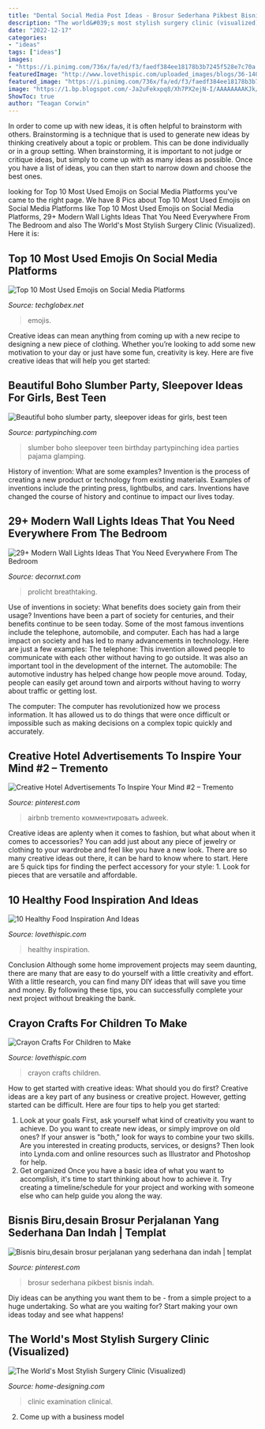 ```yaml
---
title: "Dental Social Media Post Ideas - Brosur Sederhana Pikbest Bisnis Indah"
description: "The world&#039;s most stylish surgery clinic (visualized)"
date: "2022-12-17"
categories:
- "ideas"
tags: ["ideas"]
images:
- "https://i.pinimg.com/736x/fa/ed/f3/faedf384ee18178b3b7245f528e7c70a.jpg"
featuredImage: "http://www.lovethispic.com/uploaded_images/blogs/36-1407659159-6-a.jpg"
featured_image: "https://i.pinimg.com/736x/fa/ed/f3/faedf384ee18178b3b7245f528e7c70a.jpg"
image: "https://1.bp.blogspot.com/-Ja2uFekxpq8/Xh7PX2ejN-I/AAAAAAAAKJk/5bIoQFmDMj89e9oBi859Cj3g5Lj4jytNACLcBGAsYHQ/s1600/Wall%2BLighting%2BDesign%2BIdea1.jpg"
ShowToc: true
author: "Teagan Corwin"
---
```



In order to come up with new ideas, it is often helpful to brainstorm with others. Brainstorming is a technique that is used to generate new ideas by thinking creatively about a topic or problem. This can be done individually or in a group setting. When brainstorming, it is important to not judge or critique ideas, but simply to come up with as many ideas as possible. Once you have a list of ideas, you can then start to narrow down and choose the best ones.

	

		
looking for Top 10 Most Used Emojis on Social Media Platforms you've came to the right page. We have 8 Pics about Top 10 Most Used Emojis on Social Media Platforms like Top 10 Most Used Emojis on Social Media Platforms, 29+ Modern Wall Lights Ideas That You Need Everywhere From The Bedroom and also The World&#039;s Most Stylish Surgery Clinic (Visualized). Here it is:
		
    
## Top 10 Most Used Emojis On Social Media Platforms

<img loading=lazy src="https://1.bp.blogspot.com/-w70OE0HKkgQ/Xlk4ZFGdVHI/AAAAAAAAQR8/q0gze2mWwQAOfMglHvhUeQMtAm66hS-yACLcBGAsYHQ/w600-h315-p-k-no-nu/Top%2B10%2BMost%2BUsed%2BEmojis%2Bon%2BSocial%2BMedia%2BPlatforms.png" onerror="this.onerror=null;this.src='https://tse3.mm.bing.net/th?id=OIP.EtQtU_4Hj4btziN-Au4yrAHaD4&amp;pid=15.1';" alt="Top 10 Most Used Emojis on Social Media Platforms">

_Source: techglobex.net_

>emojis. 

	

Creative ideas can mean anything from coming up with a new recipe to designing a new piece of clothing. Whether you’re looking to add some new motivation to your day or just have some fun, creativity is key. Here are five creative ideas that will help you get started: 

    
## Beautiful Boho Slumber Party, Sleepover Ideas For Girls, Best Teen

<img loading=lazy src="https://partypinching.com/wp-content/uploads/2018/06/6cvjGkMvV9SJG26PNZERKwDN8.jpg" onerror="this.onerror=null;this.src='https://tse3.mm.bing.net/th?id=OIP.yNQLCJVWInsmP2-tWhCL7gDIEs&amp;pid=15.1';" alt="Beautiful boho slumber party, sleepover ideas for girls, best teen">

_Source: partypinching.com_

>slumber boho sleepover teen birthday partypinching idea parties pajama glamping. 

	

History of invention: What are some examples?
Invention is the process of creating a new product or technology from existing materials. Examples of inventions include the printing press, lightbulbs, and cars. Inventions have changed the course of history and continue to impact our lives today.

    
## 29+ Modern Wall Lights Ideas That You Need Everywhere From The Bedroom

<img loading=lazy src="https://1.bp.blogspot.com/-Ja2uFekxpq8/Xh7PX2ejN-I/AAAAAAAAKJk/5bIoQFmDMj89e9oBi859Cj3g5Lj4jytNACLcBGAsYHQ/s1600/Wall%2BLighting%2BDesign%2BIdea1.jpg" onerror="this.onerror=null;this.src='https://tse3.mm.bing.net/th?id=OIP.OeUnNa_ZSOjm5B9y-5D9MgAAAA&amp;pid=15.1';" alt="29+ Modern Wall Lights Ideas That You Need Everywhere From The Bedroom">

_Source: decornxt.com_

>prolicht breathtaking. 

	

Use of inventions in society: What benefits does society gain from their usage?
Inventions have been a part of society for centuries, and their benefits continue to be seen today. Some of the most famous inventions include the telephone, automobile, and computer. Each has had a large impact on society and has led to many advancements in technology. Here are just a few examples: The telephone: This invention allowed people to communicate with each other without having to go outside. It was also an important tool in the development of the internet.
The automobile: The automotive industry has helped change how people move around. Today, people can easily get around town and airports without having to worry about traffic or getting lost.

The computer: The computer has revolutionized how we process information. It has allowed us to do things that were once difficult or impossible such as making decisions on a complex topic quickly and accurately.

    
## Creative Hotel Advertisements To Inspire Your Mind #2 – Tremento

<img loading=lazy src="https://i.pinimg.com/736x/47/fb/db/47fbdb2227bfc83ccb357757169e54be.jpg" onerror="this.onerror=null;this.src='https://tse1.mm.bing.net/th?id=OIP.XFSIvJqMGSFnOqzGiAZ11wHaJ4&amp;pid=15.1';" alt="Creative Hotel Advertisements To Inspire Your Mind #2 – Tremento">

_Source: pinterest.com_

>airbnb tremento комментировать adweek. 

	

Creative ideas are aplenty when it comes to fashion, but what about when it comes to accessories? You can add just about any piece of jewelry or clothing to your wardrobe and feel like you have a new look. There are so many creative ideas out there, it can be hard to know where to start. Here are 5 quick tips for finding the perfect accessory for your style: 1. Look for pieces that are versatile and affordable.

    
## 10 Healthy Food Inspiration And Ideas

<img loading=lazy src="https://cache.lovethispic.com/uploaded_images/blogs/10-Healthy-Food-Inspiration-And-Ideas-48900-5.jpeg" onerror="this.onerror=null;this.src='https://tse1.mm.bing.net/th?id=OIP.F6_ciXmbwBsK_s7_wpA8VwHaKz&amp;pid=15.1';" alt="10 Healthy Food Inspiration And Ideas">

_Source: lovethispic.com_

>healthy inspiration. 

	

Conclusion
Although some home improvement projects may seem daunting, there are many that are easy to do yourself with a little creativity and effort. With a little research, you can find many DIY ideas that will save you time and money. By following these tips, you can successfully complete your next project without breaking the bank.

    
## Crayon Crafts For Children To Make

<img loading=lazy src="http://www.lovethispic.com/uploaded_images/blogs/36-1407659159-6-a.jpg" onerror="this.onerror=null;this.src='https://tse2.mm.bing.net/th?id=OIP.HEQpauWraQq-3SZiNkcBXQHaLF&amp;pid=15.1';" alt="Crayon Crafts For Children to Make">

_Source: lovethispic.com_

>crayon crafts children. 

	

How to get started with creative ideas: What should you do first?
Creative ideas are a key part of any business or creative project. However, getting started can be difficult. Here are four tips to help you get started:
1. Look at your goals 
First, ask yourself what kind of creativity you want to achieve. Do you want to create new ideas, or simply improve on old ones? If your answer is "both," look for ways to combine your two skills. Are you interested in creating products, services, or designs? Then look into Lynda.com and online resources such as Illustrator and Photoshop for help.
2. Get organized 
Once you have a basic idea of what you want to accomplish, it's time to start thinking about how to achieve it. Try creating a timeline/schedule for your project and working with someone else who can help guide you along the way.

    
## Bisnis Biru,desain Brosur Perjalanan Yang Sederhana Dan Indah | Templat

<img loading=lazy src="https://i.pinimg.com/736x/fa/ed/f3/faedf384ee18178b3b7245f528e7c70a.jpg" onerror="this.onerror=null;this.src='https://tse2.mm.bing.net/th?id=OIP.cWFOplfeRmIPi2Zoe6DIYAHaLJ&amp;pid=15.1';" alt="Bisnis biru,desain brosur perjalanan yang sederhana dan indah | templat">

_Source: pinterest.com_

>brosur sederhana pikbest bisnis indah. 

	

Diy ideas can be anything you want them to be - from a simple project to a huge undertaking. So what are you waiting for? Start making your own ideas today and see what happens!

    
## The World&#039;s Most Stylish Surgery Clinic (Visualized)

<img loading=lazy src="http://cdn.home-designing.com/wp-content/uploads/2011/04/medical-office-interior.jpg" onerror="this.onerror=null;this.src='https://tse4.mm.bing.net/th?id=OIP.BwiNOJIn28-gmpZ9LL43lgHaFj&amp;pid=15.1';" alt="The World&#039;s Most Stylish Surgery Clinic (Visualized)">

_Source: home-designing.com_

>clinic examination clinical. 

	

2. Come up with a business model

